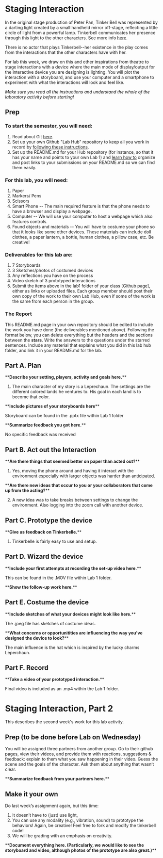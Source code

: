 

# Staging Interaction

In the original stage production of Peter Pan, Tinker Bell was represented by a darting light created by a small handheld mirror off-stage, reflecting a little circle of light from a powerful lamp. Tinkerbell communicates her presence through this light to the other characters. See more info [here](https://en.wikipedia.org/wiki/Tinker_Bell). 

There is no actor that plays Tinkerbell--her existence in the play comes from the interactions that the other characters have with her.

For lab this week, we draw on this and other inspirations from theatre to stage interactions with a device where the main mode of display/output for the interactive device you are designing is lighting. You will plot the interaction with a storyboard, and use your computer and a smartphone to experiment with what the interactions will look and feel like. 

_Make sure you read all the instructions and understand the whole of the laboratory activity before starting!_



## Prep

### To start the semester, you will need:
1. Read about Git [here](https://git-scm.com/book/en/v2/Getting-Started-What-is-Git%3F).
2. Set up your own Github "Lab Hub" repository to keep all you work in record by [following these instructions](https://github.com/FAR-Lab/Developing-and-Designing-Interactive-Devices/blob/2021Fall/readings/Submitting%20Labs.md).
3. Set up the README.md for your Hub repository (for instance, so that it has your name and points to your own Lab 1) and [learn how to](https://guides.github.com/features/mastering-markdown/) organize and post links to your submissions on your README.md so we can find them easily.


### For this lab, you will need:
1. Paper
2. Markers/ Pens
3. Scissors
4. Smart Phone -- The main required feature is that the phone needs to have a browser and display a webpage.
5. Computer -- We will use your computer to host a webpage which also features controls.
6. Found objects and materials -- You will have to costume your phone so that it looks like some other devices. These materials can include doll clothes, a paper lantern, a bottle, human clothes, a pillow case, etc. Be creative!

### Deliverables for this lab are: 
1. 7 Storyboards
1. 3 Sketches/photos of costumed devices
1. Any reflections you have on the process
1. Video sketch of 3 prototyped interactions
1. Submit the items above in the lab1 folder of your class [Github page], either as links or uploaded files. Each group member should post their own copy of the work to their own Lab Hub, even if some of the work is the same from each person in the group.

### The Report
This README.md page in your own repository should be edited to include the work you have done (the deliverables mentioned above). Following the format below, you can delete everything but the headers and the sections between the **stars**. Write the answers to the questions under the starred sentences. Include any material that explains what you did in this lab hub folder, and link it in your README.md for the lab.


## Part A. Plan 


\*\***Describe your setting, players, activity and goals here.**\*\*

1.	The main character of my story is a Leprechaun. The settings are the different colored lands he ventures to. His goal in each land is to become that color.




\*\***Include pictures of your storyboards here**\*\*

Storyboard can be found in the .pptx file within Lab 1 folder

\*\***Summarize feedback you got here.**\*\*

No specific feedback was received

## Part B. Act out the Interaction


\*\***Are there things that seemed better on paper than acted out?**\*\*

1.	Yes, moving the phone around and having it interact with the environment especially with larger objects was harder than anticipated.

\*\***Are there new ideas that occur to you or your collaborators that come up from the acting?**\*\*

2.	A new idea was to take breaks between settings to change the environment. Also logging into the zoom call with another device.

## Part C. Prototype the device


\*\***Give us feedback on Tinkerbelle.**\*\*

1.	Tinkerbelle is fairly easy to use and setup.

## Part D. Wizard the device

\*\***Include your first attempts at recording the set-up video here.**\*\*

This can be found in the .MOV file within Lab 1 folder.

\*\***Show the follow-up work here.**\*\*


## Part E. Costume the device


\*\***Include sketches of what your devices might look like here.**\*\*

The .jpeg file has sketches of costume ideas.

\*\***What concerns or opportunitities are influencing the way you've designed the device to look?**\*\*

The main influence is the hat which is inspired by the lucky charms Leperchaun.

## Part F. Record

\*\***Take a video of your prototyped interaction.**\*\*

Final video is included as an .mp4 within the Lab 1 folder.




# Staging Interaction, Part 2 

This describes the second week's work for this lab activity.


## Prep (to be done before Lab on Wednesday)

You will be assigned three partners from another group. Go to their github pages, view their videos, and provide them with reactions, suggestions & feedback: explain to them what you saw happening in their video. Guess the scene and the goals of the character. Ask them about anything that wasn’t clear. 

\*\***Summarize feedback from your partners here.**\*\*

## Make it your own

Do last week’s assignment again, but this time: 
1) It doesn’t have to (just) use light, 
2) You can use any modality (e.g., vibration, sound) to prototype the behaviors! Again, be creative! Feel free to fork and modify the tinkerbell code! 
3) We will be grading with an emphasis on creativity. 

\*\***Document everything here. (Particularly, we would like to see the storyboard and video, although photos of the prototype are also great.)**\*\*
